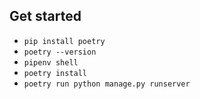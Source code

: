 ## Get started

* `pip install poetry`
* `poetry --version`
* `pipenv shell`
* `poetry install`
* `poetry run python manage.py runserver`